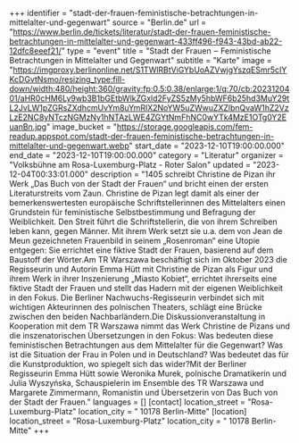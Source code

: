+++
identifier = "stadt-der-frauen-feministische-betrachtungen-in-mittelalter-und-gegenwart"
source = "Berlin.de"
url = "https://www.berlin.de/tickets/literatur/stadt-der-frauen-feministische-betrachtungen-in-mittelalter-und-gegenwart-433ff496-f943-43bd-ab22-12dfc8eeef21/"
type = "event"
title = "Stadt der Frauen ‒ Feministische Betrachtungen in Mittelalter und Gegenwart"
subtitle = "Karte"
image = "https://imgproxy.berlinonline.net/S1TWlRBtViGYbUoAZVwjgYszqESmr5cIYKcDGvtNsmo/resizing_type:fill-down/width:480/height:360/gravity:fp:0.5:0.38/enlarge:1/q:70/cb:2023120401/aHR0cHM6Ly9wb3B1bGEtbWlkZGxld2FyZS5zMy5hbWF6b25hd3MuY29tL2JvLW1pZGRsZXdhcmUvYm8uYmRlX2NoYW5uZWwuZXZlbnQvaW1hZ2VzLzE2NC8yNTczNGMzNy1hNTAzLWE4ZGYtNmFhNC0wYTk4MzE1OTg0Y2EuanBn.jpg"
image_bucket = "https://storage.googleapis.com/fem-readup.appspot.com/stadt-der-frauen-feministische-betrachtungen-in-mittelalter-und-gegenwart.webp"
start_date = "2023-12-10T19:00:00.000"
end_date = "2023-12-10T19:00:00.000"
category = "Literatur"
organizer = "Volksbühne am Rosa-Luxemburg-Platz - Roter Salon"
updated = "2023-12-04T00:33:01.000"
description = "1405 schreibt Christine de Pizan ihr Werk „Das Buch von der Stadt der Frauen“ und bricht einen der ersten Literaturstreits vom Zaun. Christine de Pizan legt damit als einer der bemerkenswertesten europäische Schriftstellerinnen des Mittelalters einen Grundstein für feministische Selbstbestimmung und Befragung der Weiblichkeit. Den Streit führt die Schriftstellerin, die von ihrem Schreiben leben kann, gegen Männer. Mit ihrem Werk setzt sie u.a. dem von Jean de Meun gezeichneten Frauenbild in seinem „Rosenroman“ eine Utopie entgegen: Sie errichtet eine fiktive Stadt der Frauen, basierend auf dem Baustoff der Wörter.Am TR Warszawa beschäftigt sich im Oktober 2023 die Regisseurin und Autorin Emma Hütt mit Christine de Pizan als Figur und ihrem Werk in ihrer Inszenierung „Miasto Kobiet“, errichtet ihrerseits eine fiktive Stadt der Frauen und stellt das Hadern mit der eigenen Weiblichkeit in den Fokus. Die Berliner Nachwuchs-Regisseurin verbindet sich mit wichtigen Akteurinnen des polnischen Theaters, schlägt eine Brücke zwischen den beiden Nachbarländern.Die Diskussionveranstaltung in Kooperation mit dem TR Warszawa nimmt das Werk Christine de Pizans und die inszenatorischen Übersetzungen in den Fokus: Was bedeuten diese feministischen Betrachtungen aus dem Mittelalter für die Gegenwart? Was ist die Situation der Frau in Polen und in Deutschland? Was bedeutet das für die Kunstproduktion, wo spiegelt sich das wider?Mit der Berliner Regisseurin Emma Hütt sowie Weronika Murek, polnische Dramatikerin und Julia Wyszyńska, Schauspielerin im Ensemble des TR Warszawa und Margarete Zimmermann, Romanistin und Übersetzerin von Das Buch von der Stadt der Frauen."
languages = []
[contact]
location_street = "Rosa-Luxemburg-Platz"
location_city = " 10178 Berlin-Mitte"
[location]
location_street = "Rosa-Luxemburg-Platz"
location_city = " 10178 Berlin-Mitte"
+++